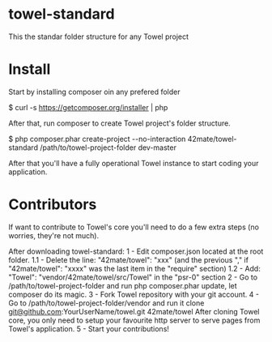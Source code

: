 towel-standard
==============

This the standar folder structure for any Towel project

Install
=======
Start by installing composer oin any prefered folder

$ curl -s https://getcomposer.org/installer | php

After that, run composer to create Towel project's folder structure.

$ php composer.phar create-project --no-interaction 42mate/towel-standard /path/to/towel-project-folder dev-master

After that you'll have a fully operational Towel instance to start coding your application.

Contributors
============

If want to contribute to Towel's core you'll need to do a few extra steps (no worries, they're not much).

After downloading towel-standard:
1 - Edit composer.json located at the root folder.
   1.1 - Delete the line: "42mate/towel": "xxx" (and the previous "," if "42mate/towel": "xxxx" was the last item in the "require" section)
   1.2 - Add: "Towel": "vendor/42mate/towel/src/Towel" in the "psr-0" section
2 - Go to /path/to/towel-project-folder and run php composer.phar update, let composer do its magic.
3 - Fork Towel repository with your git account.
4 - Go to /path/to/towel-project-folder/vendor and run it clone git@github.com:YourUserName/towel.git 42mate/towel
    After cloning Towel core, you only need to setup your favourite http server to serve pages from Towel's application.
5 - Start your contributions!
